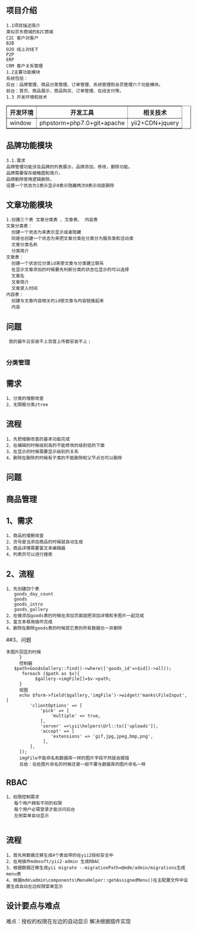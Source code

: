 
## 项目介绍
```
1.1项目描述简介
类似京东商城的B2C商城
C2C 客户对客户
B2B  
O2O 线上对线下
P2P 
ERP 
CRM 客户关系管理
1.2主要功能模块
系统包括：
后台：品牌管理、商品分类管理、订单管理、系统管理和会员管理六个功能模块。
前台：首页、商品展示、商品购买、订单管理、在线支付等。
1.3 开发环境和技术

```

<table border=1px>
<tr><th>开发环境</th><th>开发工具</th><th>相关技术</th></tr>
<tr><td>window</td><td>phpstorm+php7.0+git+apache</td><td>yii2+CDN+jquery</td></tr>
</table>

##  品牌功能模块
```
3.1.需求
品牌管理功能涉及品牌的列表展示，品牌添加，修改，删除功能。
品牌需要保存缩略图和简介。
品牌删除使用逻辑删除。
设置一个状态为1表示显示0表示隐藏两次0表示彻底删除

```
## 文章功能模块
```
1.创建三个表 文章分类表 、文章表、 内容表
文章分类表：
  创建一个状态为来表示显示或者隐藏
  同是也创建一个状态为来把文章分类在分类分为服务类和活动类
  文章分类名称
  分类简介
文章表：
  创建一个状态位分类id来使文章与分类建立联系
  在显示文章添加的时候要先判断分类的状态位显示的可以选择
  文章名
  文章简介
  文章录入时间
内容表：
  创建与文章内容相关的id使文章与内容链接起来
  内容

```
## 问题
```
 我的器牛云安装不上百度上传都安装不上；
 
```
### 分类管理


## 需求
```
1、分类的增删改查
2、无限极分类ztree

```
## 流程
```angular2html
1、先把增删改查的基本功能完成
2、在编辑的时候级别高的不能修改的级别低的下面
3、在显示的时候需要显示级别的关系
4、删除在删除的时候有子类的不能删除和父节点也可以删除
```
## 问题

## 商品管理
## 1、需求
```angular2html
1、商品的增删改查
2、货号是当添加商品的时候就自动生成
3、商品详情需要富文本编辑器
4、列表页可以进行搜索
```
## 2、流程
```
1、先创建四个表
   goods_day_count
   goods
   goods_intro
   goods_gallery
2、在做添加goods表的时候在添加页面就把添加详情和多图片一起完成
3、富文本框用插件完成
4、删除在删除goods表的时候其它表的所有数据也一并删除   
```
##3、问题
```angular2html
多图片回显的时候
     }
     控制器
   $path=GoodsGallery::find()->where(['goods_id'=>$id])->all();
      foreach ($path as $v){
           $gallery->imgFile[]=$v->path;
     }
     视图
     echo $form->field($gallery,'imgFile')->widget('manks\FileInput', [
         'clientOptions' => [
             'pick' => [
                 'multiple' => true,
             ],
             'server' =>\yii\helpers\Url::to(['uploads']),
             'accept' => [
                 'extensions' => 'gif,jpg,jpeg,bmp,png',
              ],
         ],
     ]);
     imgFile不能命名和数据库一样的图片字段不然就会报错
     总结：在给图片命名的时候还是一般不要与数据库的图片命名一样
```
## RBAC
```angular2html
1、权限控制需求
   每个用户拥有不同的权限
   每个用户必需登录才能访问后台
   左侧菜单自动显示
   
```
## 流程
```angular2html
1、首先用数据迁移生成4个表自带的在yii2授权安全中
2、在用插件mdmsoft/yii2-admin 生成RBAC
3、根据数据迁移生成yii migrate --migrationPath=@mdm/admin/migrations生成menu表
4、根据mdm\admin\components\MenuHelper::getAssignedMenu()在主配置文件中设置生成自动左边权限菜单显示
```
## 设计要点与难点
难点：授权的权限在左边的自动显示
解决根据插件实现

